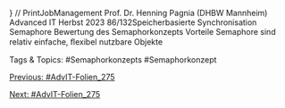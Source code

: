 } // PrintJobManagement
Prof. Dr. Henning Pagnia (DHBW Mannheim) Advanced IT Herbst 2023 86/132Speicherbasierte Synchronisation Semaphore
Bewertung des Semaphorkonzepts
Vorteile
Semaphore sind relativ einfache, ﬂexibel nutzbare Objekte

   Tags & Topics:
   #Semaphorkonzepts
   #Semaphorkonzept

[Previous: #AdvIT-Folien_275](AdvIT-Folien_275.md)

[Next: #AdvIT-Folien_275](AdvIT-Folien_275.md)